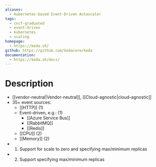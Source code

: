 ```yaml
---
aliases:
  - Kubernetes-based Event-Driven Autoscaler
tags:
  - cncf-graduated
  - event-driven
  - kubernetes
  - scaling
homepage:
  - https://keda.sh/
github: https://github.com/kedacore/keda
documentation:
  - https://keda.sh/docs/
---
```

# Description
- [[vendor-neutral|Vendor-neutral]], [[Cloud-agnostic|cloud-agnostic]]
- 35+ event sources:
	- [[HTTP]] (1)
	- Event-driven, e.g.: (1)
		- [[Azure Service Bus]]
		- [[RabbitMQ]]
		- [[Redis]]
	- [[CPU]] (2)
	- [[Memory]] (2)
- 1. Support for scale to zero and specifying max/minimum replicas
- 2. Support specifying max/minimum replicas